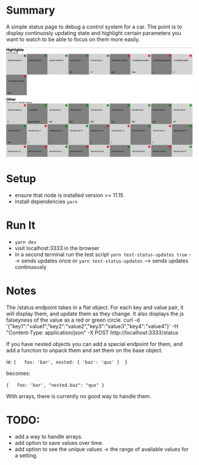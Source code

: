 # Summary

A simple status page to debug a control system for a car. The point is to display continuosly updating state and highlight certain parameters you want to watch to be able to focus on them more easily. 

![screenshot](docs/carstate-page.png)

# Setup
- ensure that node is installed version >= 11.15
- install dependencies
`yarn`

# Run It
- `yarn dev`
- visit localhost:3333 in the browser
- in a second terminal run the test script
`yarn test-status-updates true`  --> sends updates once
or `yarn test-status-updates`  --> sends updates continuously

# Notes 
The /status endpoint takes in a flat object. For each key and value pair, it will display them, and update them as they change. It also displays the js falseyness of the value as a red or green circle. 
curl -d '{"key1":"value1","key2":"value2","key3":"value3","key4":"value4"}' -H "Content-Type: application/json" -X POST http://localhost:3333/status


If you have nested objects you can add a special endpoint for them, and add a function to unpack them and set them on the base object. 

ie: `{ 	
	foo: 'bar',
	nested: {
		'baz': 'qux'
	} 
}`

becomes:

`{ 	
	foo: 'bar',
	"nested.baz": "qux"
}`


With arrays, there is currently no good way to handle them. 

# TODO:
- add a way to handle arrays.
- add option to save values over time.
- add option to see the unique values -> the range of available values for a setting.
